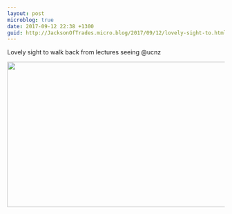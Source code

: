 ```yaml
---
layout: post
microblog: true
date: 2017-09-12 22:38 +1300
guid: http://JacksonOfTrades.micro.blog/2017/09/12/lovely-sight-to.html
---
```

Lovely sight to walk back from lectures seeing @ucnz

<img src="http://JacksonOfTrades.micro.blog/uploads/2018/5afc25ff23.jpg" width="600" height="338" />
